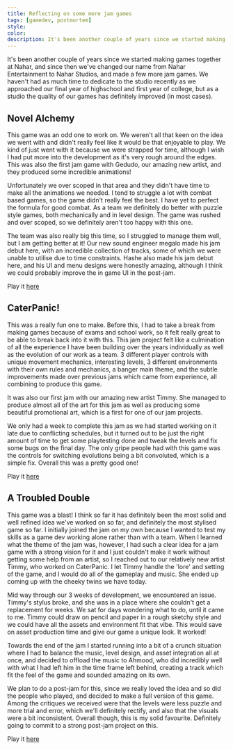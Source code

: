 ```yaml
---
title: Reflecting on some more jam games
tags: [gamedev, postmortem]
style: 
color: 
description: It's been another couple of years since we started making games together at Nahar, and since then we've changed our name from Nahar Entertainment to Nahar Studios, and made a few more jam games.
---
```


It's been another couple of years since we started making games together at Nahar, and since then we've changed our name from Nahar Entertainment to Nahar Studios, and made a few more jam games. We haven't had as much time to dedicate to the studio recently as we approached our final year of highschool and first year of college, but as a studio the quality of our games has definitely improved (in most cases).

## Novel Alchemy

This game was an odd one to work on. We weren't all that keen on the idea we went with and didn't really feel like it would be that enjoyable to play. We kind of just went with it because we were strapped for time, although I wish I had put more into the development as it's very rough around the edges. This was also the first jam game with Gedudo, our amazing new artist, and they produced some incredible animations!

Unfortunately we over scoped in that area and they didn't have time to make all the animations we needed. I tend to struggle a lot with combat based games, so the game didn't really feel the best. I have yet to perfect the formula for good combat. As a team we definitely do better with puzzle style games, both mechanically and in level design. The game was rushed and over scoped, so we definitely aren't too happy with this one. 

The team was also really big this time, so I struggled to manage them well, but I am getting better at it! Our new sound engineer megalo made his jam debut here, with an incredible collection of tracks, some of which we were unable to utilise due to time constraints. Hashe also made his jam debut here, and his UI and menu designs were honestly amazing, although I think we could probably improve the in game UI in the post-jam. 

Play it [here](https://barwani.itch.io/novel-alchemy)


## CaterPanic!
This was a really fun one to make. Before this, I had to take a break from making games because of exams and school work, so it felt really great to be able to break back into it with this. This jam project felt like a culmination of all the experience I have been building over the years individually as well as the evolution of our work as a team.  3 different player controls with unique movement mechanics, interesting levels, 3 different environments with their own rules and mechanics, a banger main theme, and the subtle improvements made over previous jams which came from experience, all combining to produce this game.

It was also our first jam with our amazing new artist Timmy. She managed to produce almost all of the art for this jam as well as producing some beautiful promotional art, which is a first for one of our jam projects. 

We only had a week to complete this jam as we had started working on it late due to conflicting schedules, but it turned out to be just the right amount of time to get some playtesting done and tweak the levels and fix some bugs on the final day. The only gripe people had with this game was the controls for switching evolutions being a bit convoluted, which is a simple fix.  Overall this was a pretty good one!

Play it [here](https://barwani.itch.io/caterpanic)

## A Troubled Double
This game was a blast! I think so far it has definitely been the most solid and well refined idea we've worked on so far, and definitely the most stylised game so far. I initially joined the jam on my own because I wanted to test my skills as a game dev working alone rather than with a team. When I learned what the theme of the jam was, however, I had such a clear idea for a jam game with a strong vision for it and I just couldn't make it work without getting some help from an artist, so I reached out to our relatively new artist Timmy, who worked on CaterPanic. I let Timmy handle the 'lore' and setting of the game, and I would do all of the gameplay and music. She ended up coming up with the cheeky twins we have today.

Mid way through our 3 weeks of development, we encountered an issue. Timmy's stylus broke, and she was in a place where she couldn't get a replacement for weeks. We sat for days wondering what to do, until it came to me. Timmy could draw on pencil and paper in a rough sketchy style and we could have all the assets and environment fit that vibe. This would save on asset production time and give our game a unique look. It worked!

Towards the end of the jam I started running into a bit of a crunch situation where I had to balance the music, level design, and asset integration all at once, and decided to offload the music to Ahmood, who did incredibly well with what I had left him in the time frame left behind, creating a track which fit the feel of the game and sounded amazing on its own.

We plan to do a post-jam for this, since we really loved the idea and so did the people who played, and decided to make a full version of this game. Among the critiques we received were that the levels were less puzzle and more trial and error, which we'll definitely rectify, and also that the visuals were a bit inconsistent. Overall though, this is my solid favourite. Definitely going to commit to a strong post-jam project on this. 

Play it [here](https://barwani.itch.io/a-troubled-double)
